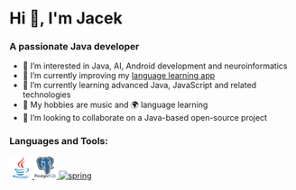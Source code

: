 # Hi 👋, I'm Jacek

### A passionate Java developer

- 👀 I’m interested in Java, AI, Android development and neuroinformatics
- 🔭 I’m currently improving my [language learning app](https://github.com/jacekode/lang-control)
- 🌱 I’m currently learning advanced Java, JavaScript and related technologies
- 🎹 My hobbies are music and 🌍 language learning 
- 💞️ I’m looking to collaborate on a Java-based open-source project

<h3 align="left">Languages and Tools:</h3>
<p align="left"> <a href="https://www.java.com" target="_blank" rel="noreferrer"> <img src="https://raw.githubusercontent.com/devicons/devicon/master/icons/java/java-original.svg" alt="java" width="40" height="40"/> </a> <a href="https://www.postgresql.org" target="_blank" rel="noreferrer"> <img src="https://raw.githubusercontent.com/devicons/devicon/master/icons/postgresql/postgresql-original-wordmark.svg" alt="postgresql" width="40" height="40"/> </a> <a href="https://spring.io/" target="_blank" rel="noreferrer"> <img src="https://www.vectorlogo.zone/logos/springio/springio-icon.svg" alt="spring" width="40" height="40"/> </a> </p>
